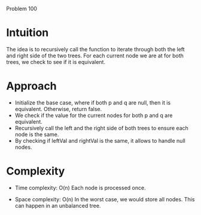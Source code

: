 Problem 100

# Intuition
The idea is to recursively call the function to iterate through both the left and right side of the two trees. For each current node we are at for both trees, we check to see if it is equivalent. 

# Approach
- Initialize the base case, where if both p and q are null, then it is equivalent. Otherwise, return false.
- We check if the value for the current nodes for both p and q are equivalent.
- Recursively call the left and the right side of both trees to ensure each node is the same.
- By checking if leftVal and rightVal is the same, it allows to handle null nodes.

# Complexity
- Time complexity: O(n)
Each node is processed once.

- Space complexity: O(n)
In the worst case, we would store all nodes. This can happen in an unbalanced tree.
